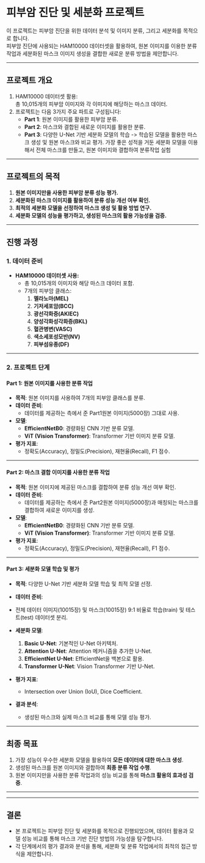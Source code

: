 # 피부암 진단 및 세분화 프로젝트

이 프로젝트는 피부암 진단을 위한 데이터 분석 및 이미지 분류, 그리고 세분화를 목적으로 합니다.  
피부암 진단에 사용되는 HAM10000 데이터셋을 활용하여, 원본 이미지를 이용한 분류 작업과 세분화된 마스크 이미지 생성을 결합한 새로운 분류 방법을 제안합니다.

---

## **프로젝트 개요**

1. HAM10000 데이터셋 활용:  
   총 10,015개의 피부암 이미지와 각 이미지에 해당하는 마스크 데이터.
2. 프로젝트는 다음 3가지 주요 파트로 구성됩니다:
   - **Part 1**: 원본 이미지를 활용한 피부암 분류.
   - **Part 2**: 마스크와 결합된 새로운 이미지를 활용한 분류.
   - **Part 3**: 다양한 U-Net 기반 세분화 모델의 학습 -> 학습된 모델을 활용한 마스크 생성 및 원본 마스크와 비교 평가.
                  가장 좋은 성적을 거둔 세분화 모델을 이용해서 전체 마스크를 만들고, 원본 이미지와 결합하여 분류작업 실험

---

## **프로젝트의 목적**

1. **원본 이미지만을 사용한 피부암 분류 성능 평가.**
2. **세분화된 마스크 이미지를 활용하여 분류 성능 개선 여부 확인.**
3. **최적의 세분화 모델을 선정하여 마스크 생성 및 활용 방법 연구.**
4. **세분화 모델의 성능을 평가하고, 생성된 마스크의 활용 가능성을 검증.**

---

## **진행 과정**

### **1. 데이터 준비**
- **HAM10000 데이터셋 사용:**
  - 총 10,015개의 이미지와 해당 마스크 데이터 포함.
  - 7개의 피부암 클래스:
    1. **멜라노마(MEL)**
    2. **기저세포암(BCC)**
    3. **광선각화증(AKIEC)**
    4. **양성각화성각화증(BKL)**
    5. **혈관병변(VASC)**
    6. **색소세포성모반(NV)**
    7. **피부섬유종(DF)**


---

### **2. 프로젝트 단계**

#### **Part 1: 원본 이미지를 사용한 분류 작업**
- **목적**: 원본 이미지를 사용하여 7개의 피부암 클래스를 분류.
- **데이터 준비**:
  - 데이터를 제공하는 측에서 준 Part1원본 이미지(5000장) 그대로 사용.
- **모델**:
  - **EfficientNetB0**: 경량화된 CNN 기반 분류 모델.
  - **ViT (Vision Transformer)**: Transformer 기반 이미지 분류 모델.
- **평가 지표**:
  - 정확도(Accuracy), 정밀도(Precision), 재현율(Recall), F1 점수.

---

#### **Part 2: 마스크 결합 이미지를 사용한 분류 작업**
- **목적**: 원본 이미지에 제공된 마스크를 결합하여 분류 성능 개선 여부 확인.
- **데이터 준비**:
  - 데이터를 제공하는 측에서 준 Part2원본 이미지(5000장)과 매칭되는 마스크를 결합하여 새로운 이미지를 생성.
- **모델**:
  - **EfficientNetB0**: 경량화된 CNN 기반 분류 모델.
  - **ViT (Vision Transformer)**: Transformer 기반 이미지 분류 모델.
- **평가 지표**:
  - 정확도(Accuracy), 정밀도(Precision), 재현율(Recall), F1 점수.

---

#### **Part 3: 세분화 모델 학습 및 평가**
- **목적**: 다양한 U-Net 기반 세분화 모델 학습 및 최적 모델 선정.
- **데이터 준비**:
 - 전체 데이터 이미지(10015장) 및 마스크(10015장) 9:1 비율로 학습(train) 및 테스트(test) 데이터셋 분리.

- **세분화 모델**:
  1. **Basic U-Net**: 기본적인 U-Net 아키텍처.
  2. **Attention U-Net**: Attention 메커니즘을 추가한 U-Net.
  3. **EfficientNet U-Net**: EfficientNet을 백본으로 활용.
  4. **Transformer U-Net**: Vision Transformer 기반 U-Net.
- **평가 지표**:
  - Intersection over Union (IoU), Dice Coefficient.
- **결과 분석**:
  - 생성된 마스크와 실제 마스크 비교를 통해 모델 성능 평가.

---

## **최종 목표**

1. 가장 성능이 우수한 세분화 모델을 활용하여 **모든 데이터에 대한 마스크 생성**.
2. 생성된 마스크를 원본 이미지와 결합하여 **최종 분류 작업 수행**.
3. 원본 이미지만을 사용한 분류 작업과의 성능 비교를 통해 **마스크 활용의 효과성 검증**.

---

---

## **결론**

- 본 프로젝트는 피부암 진단 및 세분화를 목적으로 진행되었으며, 데이터 활용과 모델 성능 비교를 통해 마스크 기반 진단 방법의 가능성을 탐구합니다.
- 각 단계에서의 평가 결과와 분석을 통해, 세분화 및 분류 작업에서의 최적의 접근 방식을 제안합니다.
